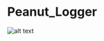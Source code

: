 # Peanut_Logger
![alt text](https://github.com/rgroener/Peanut_Logger/[reponame]/blob/[branch]/image.jpg?raw=true)
